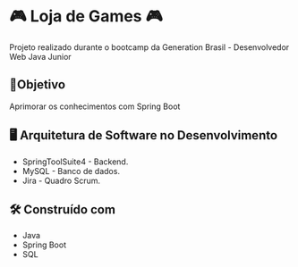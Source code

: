 # 🎮 Loja de Games 🎮
Projeto realizado durante o bootcamp da Generation Brasil - Desenvolvedor Web Java Junior
## :dart:Objetivo
Aprimorar os conhecimentos com Spring Boot
##  :desktop_computer:  Arquitetura de Software no Desenvolvimento

* SpringToolSuite4 - Backend.
* MySQL - Banco de dados. 
* Jira - Quadro Scrum.

## 🛠️ Construído com

*  Java
*  Spring Boot
*  SQL


